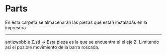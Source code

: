 # Parts
En esta carpeta se almacenaran las piezas que estan instaladas en la impresora
_________________________________________________________________________________________
 
 antizwobble Z.stl -> Esta pieza es la que se encuentra el el eje Z. Limitando asi
 el posible movimiento de la barra roscada.

